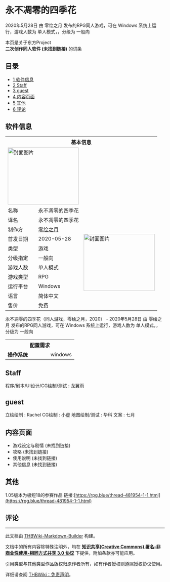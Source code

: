 # 永不凋零的四季花

<!-- source html: G:\repos\THBWiki-Markdown-Builder\THBWikiMarkdown\Temp\main\e\ec\ns0%3A%E6%B0%B8%E4%B8%8D%E5%87%8B%E9%9B%B6%E7%9A%84%E5%9B%9B%E5%AD%A3%E8%8A%B1.html -->

2020年5月28日 由 零绘之月  发布的RPG同人游戏，可在 Windows 系统上运行，游戏人数为 单人模式，，分级为 一般向

本页是关于东方Project  
 **二次创作同人软件 (未找到链接)** 的词条

## 目录

- [1 软件信息](#软件信息)
- [2 Staff](#Staff)
- [3 guest](#guest)
- [4 内容页面](#内容页面)
- [5 其他](#其他)
- [6 评论](#评论)





## 软件信息

<table><tbody><tr><th colspan="3">基本信息</th></tr><tr><td class="cover-artwork-mobile" colspan="2"><a href="./文件-永不凋零的四季花封面.jpg.md" class="image" title="封面图片"><img alt="封面图片" src="https://upload.thwiki.cc/thumb/3/3d/%E6%B0%B8%E4%B8%8D%E5%87%8B%E9%9B%B6%E7%9A%84%E5%9B%9B%E5%AD%A3%E8%8A%B1%E5%B0%81%E9%9D%A2.jpg/224px-%E6%B0%B8%E4%B8%8D%E5%87%8B%E9%9B%B6%E7%9A%84%E5%9B%9B%E5%AD%A3%E8%8A%B1%E5%B0%81%E9%9D%A2.jpg" decoding="async" loading="lazy" width="224" height="180" srcset="https://upload.thwiki.cc/thumb/3/3d/%E6%B0%B8%E4%B8%8D%E5%87%8B%E9%9B%B6%E7%9A%84%E5%9B%9B%E5%AD%A3%E8%8A%B1%E5%B0%81%E9%9D%A2.jpg/336px-%E6%B0%B8%E4%B8%8D%E5%87%8B%E9%9B%B6%E7%9A%84%E5%9B%9B%E5%AD%A3%E8%8A%B1%E5%B0%81%E9%9D%A2.jpg 1.5x, https://upload.thwiki.cc/thumb/3/3d/%E6%B0%B8%E4%B8%8D%E5%87%8B%E9%9B%B6%E7%9A%84%E5%9B%9B%E5%AD%A3%E8%8A%B1%E5%B0%81%E9%9D%A2.jpg/448px-%E6%B0%B8%E4%B8%8D%E5%87%8B%E9%9B%B6%E7%9A%84%E5%9B%9B%E5%AD%A3%E8%8A%B1%E5%B0%81%E9%9D%A2.jpg 2x" data-file-width="1024" data-file-height="821"></a></td>
</tr><tr><td class="label">名称</td><td colspan="2"> 永不凋零的四季花 </td></tr><tr><td class="label">译名</td><td colspan="2"> 永不凋零的四季花 </td></tr><tr><td class="label">制作方</td><td><a href="./零绘之月.md" title="零绘之月">零绘之月</a></td><td class="cover-artwork" rowspan="8" style="min-width:224px;"><a href="./文件-永不凋零的四季花封面.jpg.md" class="image" title="封面图片"><img alt="封面图片" src="https://upload.thwiki.cc/thumb/3/3d/%E6%B0%B8%E4%B8%8D%E5%87%8B%E9%9B%B6%E7%9A%84%E5%9B%9B%E5%AD%A3%E8%8A%B1%E5%B0%81%E9%9D%A2.jpg/224px-%E6%B0%B8%E4%B8%8D%E5%87%8B%E9%9B%B6%E7%9A%84%E5%9B%9B%E5%AD%A3%E8%8A%B1%E5%B0%81%E9%9D%A2.jpg" decoding="async" loading="lazy" width="224" height="180" srcset="https://upload.thwiki.cc/thumb/3/3d/%E6%B0%B8%E4%B8%8D%E5%87%8B%E9%9B%B6%E7%9A%84%E5%9B%9B%E5%AD%A3%E8%8A%B1%E5%B0%81%E9%9D%A2.jpg/336px-%E6%B0%B8%E4%B8%8D%E5%87%8B%E9%9B%B6%E7%9A%84%E5%9B%9B%E5%AD%A3%E8%8A%B1%E5%B0%81%E9%9D%A2.jpg 1.5x, https://upload.thwiki.cc/thumb/3/3d/%E6%B0%B8%E4%B8%8D%E5%87%8B%E9%9B%B6%E7%9A%84%E5%9B%9B%E5%AD%A3%E8%8A%B1%E5%B0%81%E9%9D%A2.jpg/448px-%E6%B0%B8%E4%B8%8D%E5%87%8B%E9%9B%B6%E7%9A%84%E5%9B%9B%E5%AD%A3%E8%8A%B1%E5%B0%81%E9%9D%A2.jpg 2x" data-file-width="1024" data-file-height="821"></a></td>
</tr><tr><td class="label">首发日期</td><td>2020-05-28</td></tr><tr><td class="label">类型</td><td>游戏</td></tr><tr><td class="label">分级指定</td><td>一般向</td></tr><tr><td class="label">游戏人数</td><td>单人模式</td></tr><tr><td class="label">游戏类型</td><td>RPG</td></tr><tr><td class="label">运行平台</td><td>Windows</td></tr><tr><td class="label">语言</td><td>简体中文</td></tr><tr><td class="label">售价</td><td>免费</td></tr></tbody></table>

永不凋零的四季花（同人游戏，零绘之月，2020） - 2020年5月28日 由 零绘之月  发布的RPG同人游戏，可在 Windows 系统上运行，游戏人数为 单人模式，，分级为 一般向
  
  

  


<table>
<tbody><tr><th colspan="2">配置需求</th></tr>
<tr><td style="width:120px;padding-left:7px;"><b>操作系统</b></td><td>windows</td></tr>
</tbody></table>



## Staff
程序/剧本/UI设计/CG绘制/测试
: 龙翼雨


## guest
立绘绘制
: Rachel
CG绘制
: 小虚
地图绘制/测试
: 华科
文案
: 七月


## 内容页面
- 游戏设定与剧情 (未找到链接)
- 攻略 (未找到链接)
- 使用说明 (未找到链接)
- 其他信息 (未找到链接)


## 其他
  
1.05版本为极短18的参赛作品
链接:[https://rpg.blue/thread-481954-1-1.html](https://rpg.blue/thread-481954-1-1.html)
  


## 评论




---

此文档由 [THBWiki-Markdown-Builder](https://github.com/Delsin-Yu/THBWiki-Markdown-Builder) 构建。

文档中的所有内容除特殊注明外，均在 [**知识共享(Creative Commons) 署名-非商业性使用-相同方式共享 3.0 协议**](https://creativecommons.org/licenses/by-sa/3.0/deed.zh-hans) 下提供，附加条款亦可能应用。

引用类型与其他类型作品版权归原作者所有，如有作者授权则遵照授权协议使用。

详细请查阅 [THBWiki：免责声明](https://thbwiki.cc/THBWiki:%E5%85%8D%E8%B4%A3%E5%A3%B0%E6%98%8E)。

